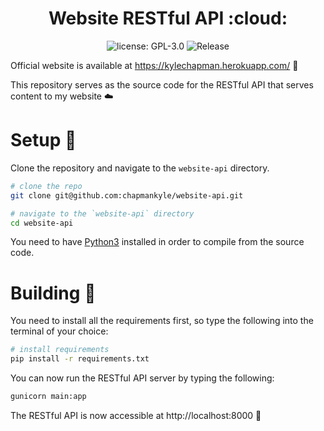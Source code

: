 <h1 align="center">Website RESTful API :cloud:</h1>

<p align="center">
  <img src="https://img.shields.io/github/license/chapmankyle/website-api.svg?" alt="license: GPL-3.0"></img>
  <img src="https://img.shields.io/github/v/release/chapmankyle/website-api.svg?" alt="Release"></img>
</p>

Official website is available at https://kylechapman.herokuapp.com/ :tada:

This repository serves as the source code for the RESTful API that serves content to my website :cloud:

# Setup :rocket:

Clone the repository and navigate to the `website-api` directory.
```bash
# clone the repo
git clone git@github.com:chapmankyle/website-api.git

# navigate to the `website-api` directory
cd website-api
```

You need to have [Python3](https://www.python.org/downloads/) installed in order to compile
from the source code.

# Building :hammer:

You need to install all the requirements first, so type the following into the
terminal of your choice:
```bash
# install requirements
pip install -r requirements.txt
```

You can now run the RESTful API server by typing the following:
```bash
gunicorn main:app
```

The RESTful API is now accessible at http://localhost:8000 :tada:
